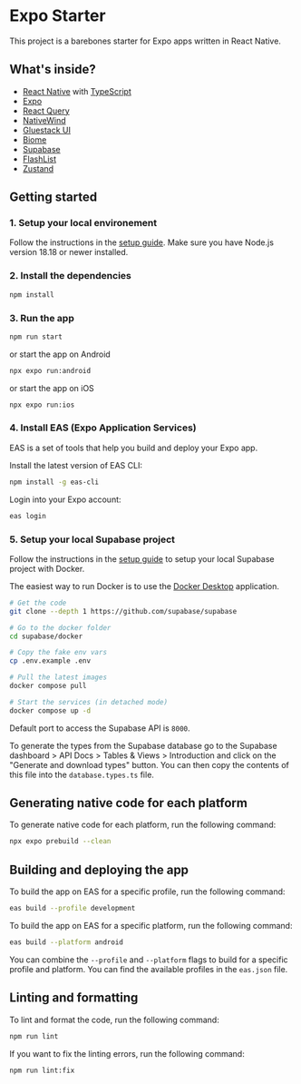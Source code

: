 # Expo Starter

This project is a barebones starter for Expo apps written in React Native.

## What's inside?

- [React Native](https://reactnative.dev/) with [TypeScript](https://www.typescriptlang.org/)
- [Expo](https://docs.expo.dev/)
- [React Query](https://react-query.tanstack.com/)
- [NativeWind](https://nativewind.dev/)
- [Gluestack UI](https://gluestack.dev/)
- [Biome](https://biomejs.dev/)
- [Supabase](https://supabase.com/)
- [FlashList](https://shopify.github.io/flash-list/docs/)
- [Zustand](https://github.com/pmndrs/zustand)

## Getting started

### 1. Setup your local environement

Follow the instructions in the [setup guide](https://reactnative.dev/docs/set-up-your-environment).
Make sure you have Node.js version 18.18 or newer installed.

### 2. Install the dependencies

```bash
npm install
```

### 3. Run the app

```bash
npm run start
```

or start the app on Android

```bash
npx expo run:android
```

or start the app on iOS

```bash
npx expo run:ios
```

### 4. Install EAS (Expo Application Services)

EAS is a set of tools that help you build and deploy your Expo app.

Install the latest version of EAS CLI:

```bash
npm install -g eas-cli
```

Login into your Expo account:

```bash
eas login
```

### 5. Setup your local Supabase project

Follow the instructions in the [setup guide](https://supabase.com/docs/guides/self-hosting/docker) to setup your local Supabase project with Docker.

The easiest way to run Docker is to use the [Docker Desktop](https://www.docker.com/products/docker-desktop/) application.

```bash
# Get the code
git clone --depth 1 https://github.com/supabase/supabase

# Go to the docker folder
cd supabase/docker

# Copy the fake env vars
cp .env.example .env

# Pull the latest images
docker compose pull

# Start the services (in detached mode)
docker compose up -d
```

Default port to access the Supabase API is `8000`.

To generate the types from the Supabase database go to the Supabase dashboard > API Docs > Tables & Views > Introduction  and click on the "Generate and download types" button. You can then copy the contents of this file into the `database.types.ts` file.


## Generating native code for each platform

To generate native code for each platform, run the following command:

```bash
npx expo prebuild --clean
```

## Building and deploying the app

To build the app on EAS for a specific profile, run the following command:

```bash
eas build --profile development
```

To build the app on EAS for a specific platform, run the following command:

```bash
eas build --platform android
```

You can combine the `--profile` and `--platform` flags to build for a specific profile and platform.
You can find the available profiles in the `eas.json` file.

## Linting and formatting

To lint and format the code, run the following command:

```bash
npm run lint
```

If you want to fix the linting errors, run the following command:

```bash
npm run lint:fix
```


